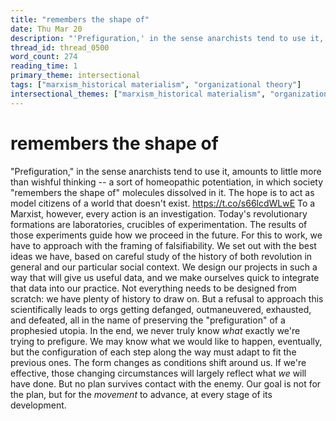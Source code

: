 ```yaml
---
title: "remembers the shape of"
date: Thu Mar 20
description: "'Prefiguration,' in the sense anarchists tend to use it, amounts to little more than wishful thinking -- a sort of homeopathic potentiation, in which society..."
thread_id: thread_0500
word_count: 274
reading_time: 1
primary_theme: intersectional
tags: ["marxism_historical materialism", "organizational theory"]
intersectional_themes: ["marxism_historical materialism", "organizational theory"]
---
```


# remembers the shape of

"Prefiguration," in the sense anarchists tend to use it, amounts to little more than wishful thinking -- a sort of homeopathic potentiation, in which society "remembers the shape of" molecules dissolved in it. The hope is to act as model citizens of a world that doesn't exist. https://t.co/s66lcdWLwE To a Marxist, however, every action is an investigation. Today's revolutionary formations are laboratories, crucibles of experimentation. The results of those experiments guide how we proceed in the future. For this to work, we have to approach with the framing of falsifiability. We set out with the best ideas we have, based on careful study of the history of both revolution in general and our particular social context. We design our projects in such a way that will give us useful data, and we make ourselves quick to integrate that data into our practice. Not everything needs to be designed from scratch: we have plenty of history to draw on. But a refusal to approach this scientifically leads to orgs getting defanged, outmaneuvered, exhausted, and defeated, all in the name of preserving the "prefiguration" of a prophesied utopia. In the end, we never truly know *what* exactly we're trying to prefigure. We may know what we would like to happen, eventually, but the configuration of each step along the way must adapt to fit the previous ones. The form changes as conditions shift around us. If we're effective, those changing circumstances will largely reflect what *we* will have done. But no plan survives contact with the enemy. Our goal is not for the plan, but for the *movement* to advance, at every stage of its development.